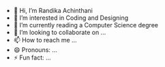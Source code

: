 - 👋 Hi, I’m Randika Achinthani
- 👀 I’m interested in Coding and Designing
- 🌱 I’m currently reading a Computer Science degree
- 💞️ I’m looking to collaborate on ...
- 📫 How to reach me ...
- 😄 Pronouns: ...
- ⚡ Fun fact: ...

<!---
Randika01/Randika01 is a ✨ special ✨ repository because its `README.md` (this file) appears on your GitHub profile.
You can click the Preview link to take a look at your changes.
--->
